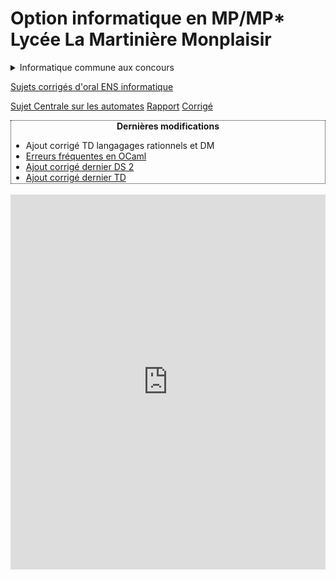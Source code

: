 # Option informatique en MP/MP\* <br/> Lycée La Martinière Monplaisir

<details>
<summary>Informatique commune aux concours</summary>

Concours | Durée | Coefficient (% écrit) | Autres
:---: | :---: | :---: | :---:
[CCINP PC/PSI](https://www.concours-commun-inp.fr/fr/epreuves/annales/annales-pc.html) | 3h | 10% | modélisation
[CCINP MP](https://www.concours-commun-inp.fr/fr/epreuves/annales/annales-mp.html) | | $\approx$ 10% | épreuve d'option + math 1
[Mines-Ponts](https://www.concoursminesponts.fr) | 2h | 7% |
[Centrale-Supélec PC/PSI (à confirmer)](https://www.concours-centrale-supelec.fr) | 2h QCM | 8% |
[Centrale-Supélec MP (à confirmer)](https://www.concours-centrale-supelec.fr) | 0 | 0% |
[X-ENS](https://www.concours-centrale-supelec.fr) | 2h | 10% | modélisation
https://banques-ecoles.fr/cms/wp-content/uploads/2023/01/Version-complete-combinee.pdf
</details>

[Sujets corrigés d'oral ENS informatique](https://diplome.di.ens.fr/informatique-ens/annales.html)

[Sujet Centrale sur les automates](https://www.concours-centrale-supelec.fr/CentraleSupelec/2022/MP/sujets/N007.pdf) [Rapport](https://www.concours-centrale-supelec.fr/CentraleSupelec/2022/MP/sujets/MPe-OpIn.pdf) [Corrigé](https://raw.githubusercontent.com/mp-info/mp-info.github.io/main/files/dm/centrale-mp-2022-info-corrige.pdf)

<div id="" style="border-style:dotted; border-width:1px; overflow:scroll; height:100px;">
<center><b>Dernières modifications</b></center>
<ul>
<li>Ajout corrigé TD langagages rationnels et DM</li>
<li><a href=https://raw.githubusercontent.com/mp-info/mp-info.github.io/main/files/1_revisions/revisions_ocaml.pdf>Erreurs fréquentes en OCaml</a></li>
<li><a href=https://raw.githubusercontent.com/mp-info/mp-info.github.io/main/files/ds/ds2/ds2_cor.pdf>Ajout corrigé dernier DS 2</a></li>
<li><a href=https://mp-info.github.io/4_kruskal/td/td_kruskal_dijkstra_couplage.html>Ajout corrigé dernier TD</a></li>
<li><a href="https://capytale2.ac-paris.fr/web/c/6116-1007301">Votre TP voyageur de commerce est à nouveau disponible</a></li>
<li><a href="https://adventofcode.com">Advent of code</a> propose un exo par jour jusqu'au 25 décembre</li>
<li>Ajout corrigé TP voyageur de commerce</li>
<li>Ajout corrigé TD file de priorité</li>
<li><a href=https://github.com/mp-info/mp-info.github.io/discussions>Ajout d'un espace discussion pour poser des questions</a></li>
</ul>
</div> 
<br />

<iframe src="https://calendar.google.com/calendar/embed?height=600&wkst=2&bgcolor=%23ffffff&ctz=Europe%2FParis&showTitle=0&showPrint=0&showTabs=1&showCalendars=1&showTz=0&src=MzNiNnExY2ppOW84ZDBhcm8yc3R0Z3BtM29AZ3JvdXAuY2FsZW5kYXIuZ29vZ2xlLmNvbQ&src=M2hha3JjZmVkMGswNTI2YXYzNzIwaWdqdW9nYTVsODFAaW1wb3J0LmNhbGVuZGFyLmdvb2dsZS5jb20&src=ZnIuZnJlbmNoI2hvbGlkYXlAZ3JvdXAudi5jYWxlbmRhci5nb29nbGUuY29t&color=%23D50000&color=%23E4C441&color=%230B8043" style="border-width:0" width="100%" height="600" frameborder="0" scrolling="no"></iframe>
